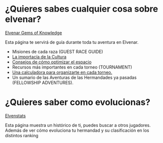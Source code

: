 
# ¿Quieres sabes cualquier cosa sobre elvenar?
[Elvenar Gems of Knowledge](https://www.gamersgemsofknowledge.com/)

Esta página te servirá de guía durante toda tu aventura en Elvenar.
 * Misiones de cada raza (GUEST RACE GUIDE)
 * [La importacía de la Cultura](https://elvengems.com/culture-bonus/)
 * [Consejos de cómo optimizar el espacio](https://elvengems.com/city-layout-space-optimization/)
 * Recursos más importantes en cada torneo (TOURNAMENT)
 * [Una calculadora para organizarte en cada torneo.](https://elvengems.com/tournament/tournament-calculator/)
 * Un sumario de las Aventuras de las Hermandades ya pasadas (FELLOWSHIP ADVENTURES). 
 
 # ¿Quieres saber como evolucionas?
 [Elvenstats](https://www.elvenstats.com/)
 
 Esta página muestra un histórico de ti, puedes buscar a otros jugadores.
 Además de ver cómo evoluciona tu hermandad y su clasificación en los distintos ranking

